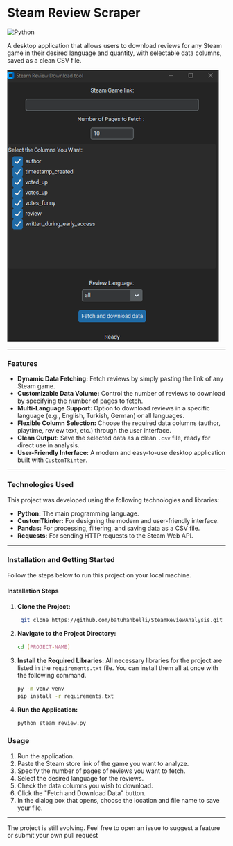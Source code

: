 # Steam Review Scraper


![Python](https://img.shields.io/badge/python-3.10+-blue.svg)

A desktop application that allows users to download reviews for any Steam game in their desired language and quantity, with selectable data columns, saved as a clean CSV file.


![Uygulama Ekran Görüntüsü](assets/app.png) 

---


### Features

* **Dynamic Data Fetching:** Fetch reviews by simply pasting the link of any Steam game.
* **Customizable Data Volume:** Control the number of reviews to download by specifying the number of pages to fetch.
* **Multi-Language Support:** Option to download reviews in a specific language (e.g., English, Turkish, German) or all languages.
* **Flexible Column Selection:** Choose the required data columns (author, playtime, review text, etc.) through the user interface.
* **Clean Output:** Save the selected data as a clean `.csv` file, ready for direct use in analysis.
* **User-Friendly Interface:** A modern and easy-to-use desktop application built with `CustomTkinter`.

---

### Technologies Used

This project was developed using the following technologies and libraries:

* **Python:** The main programming language.
* **CustomTkinter:** For designing the modern and user-friendly interface.
* **Pandas:** For processing, filtering, and saving data as a CSV file.
* **Requests:** For sending HTTP requests to the Steam Web API.

---

### Installation and Getting Started

Follow the steps below to run this project on your local machine.


#### Installation Steps

1.  **Clone the Project:**
    ```sh
     git clone https://github.com/batuhanbelli/SteamReviewAnalysis.git

    ```

2.  **Navigate to the Project Directory:**
    ```sh
    cd [PROJECT-NAME]
    ```

3.  **Install the Required Libraries:**
    All necessary libraries for the project are listed in the `requirements.txt` file. You can install them all at once with the following command.
    ```sh
    py -m venv venv
    pip install -r requirements.txt
    ```

4.  **Run the Application:**
    ```sh
    python steam_review.py
    ```

### Usage

1.  Run the application.
2.  Paste the Steam store link of the game you want to analyze.
3.  Specify the number of pages of reviews you want to fetch.
4.  Select the desired language for the reviews.
5.  Check the data columns you wish to download.
6.  Click the "Fetch and Download Data" button.
7.  In the dialog box that opens, choose the location and file name to save your file.

---

The project is still evolving. Feel free to open an issue to suggest a feature or submit your own pull request
